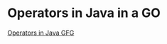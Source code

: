 # Operators in Java in a GO
[Operators in Java GFG](https://www.geeksforgeeks.org/java-arithmetic-operators-with-examples/)